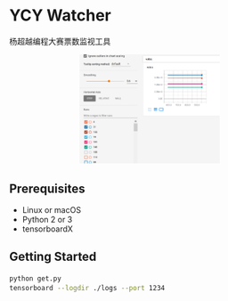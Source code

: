 # YCY Watcher
杨超越编程大赛票数监视工具
<p align="center"><img width="50%" src="imgs/demo.png" /></p>

## Prerequisites
- Linux or macOS
- Python 2 or 3
- tensorboardX

## Getting Started
```bash
python get.py
tensorboard --logdir ./logs --port 1234
```
